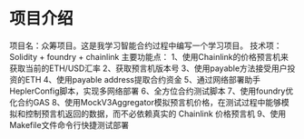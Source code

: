 # 项目介绍

项目名：众筹项目。这是我学习智能合约过程中编写一个学习项目。
技术项：Solidity + foundry + chainlink
主要功能点：
1、使用Chainlink的价格预言机来获取当前的ETH/USD汇率
2、获取预言机版本号
3、使用payable方法接受用户投资的ETH
4、使用payable address提取合约资金
5、通过网络部署助手HeplerConfig脚本，实现多网络部署
6、全方位合约测试脚本
7、使用foundry优化合约GAS
8、使用MockV3Aggregator模拟预言机价格，在测试过程中能够模拟和控制预言机返回的数据，而不必依赖真实的 Chainlink 价格预言机
9、使用Makefile文件命令行快捷测试部署

